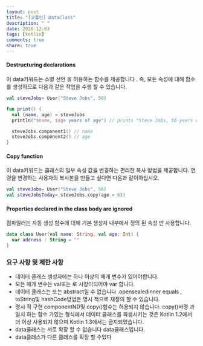 ```yaml
---
layout: post
title: "[코틀린] DataClass"
description: " "
date: 2020-12-03
tags: [kotlin]
comments: true
share: true
---
```



#### Destructuring declarations

이 data키워드는 소멸 선언 을 허용하는 함수를 제공합니다 . 즉, 모든 속성에 대해 함수를 생성하므로 다음과 같은 작업을 수행 할 수 있습니다.

```kotlin
val steveJobs= User("Steve Jobs", 56)

fun print() {
  val (name, age) = steveJobs
  println("$name, $age years of age") // prints "Steve Jobs, 56 years of age"

  steveJobs.component1() // name
  steveJobs.component2() // age
}
```

#### Copy function

이 data키워드는 클래스의 일부 속성 값을 변경하는 편리한 복사 방법을 제공합니다. 연령을 변경하는 사용자의 복사본을 만들고 싶다면 다음과 같이하십시오.

```kotlin
val steveJobs= User("Steve Jobs", 56)
val steveJobsToday= steveJobs.copy(age = 63)
```

#### Properties declared in the class body are ignored

컴파일러는 자동 생성 함수에 대해 기본 생성자 내부에서 정의 된 속성 만 사용합니다.

```kotlin
data class User(val name: String, val age: Int) {
  var address : String = ""
}
```



### 요구 사항 및 제한 사항

* 데이터 클래스 생성자에는 하나 이상의 매개 변수가 있어야합니다.
* 모든 매개 변수는 val또는 로 시장이되어야 var 합니다.
* 데이터 클래스는 또는 abstract일 수 없습니다  .opensealedinner equals , toString및 hashCode방법은 명시 적으로 재정의 할 수 있습니다.
* 명시 적 구현 componentN()및 copy()함수는 허용되지 않습니다. copy()서명 과 일치 하는 함수 가있는 형식에서 데이터 클래스를 파생시키는 것은 Kotlin 1.2에서 더 이상 사용되지 않으며 Kotlin 1.3에서는 금지되었습니다.
* data클래스는 서로 확장 할 수 없습니다 data클래스입니다.
* data클래스가 다른 클래스를 확장 할 수있다